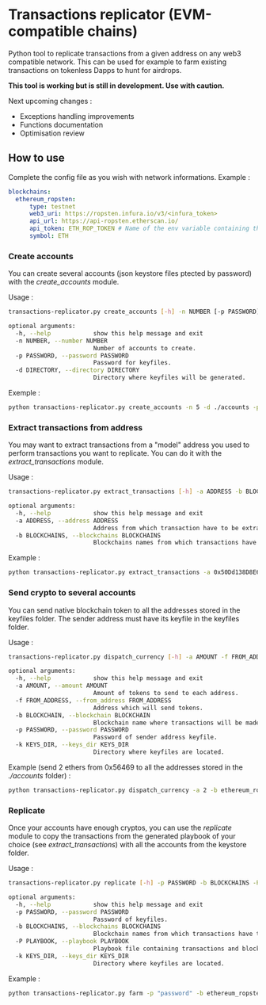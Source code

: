 # Transactions replicator (EVM-compatible chains)
Python tool to replicate transactions from a given address on any web3 compatible network. This can be used for example to farm 
existing transactions on tokenless Dapps to hunt for airdrops.

**This tool is working but is still in development. Use with caution.**

Next upcoming changes :
- Exceptions handling improvements
- Functions documentation
- Optimisation review

## How to use
Complete the config file as you wish with network informations. Example :
```yaml
blockchains:
  ethereum_ropsten:
      type: testnet
      web3_uri: https://ropsten.infura.io/v3/<infura_token>
      api_url: https://api-ropsten.etherscan.io/
      api_token: ETH_ROP_TOKEN # Name of the env variable containing the token
      symbol: ETH
```

### Create accounts
You can create several accounts (json keystore files ptected by password) with the *create_accounts* module.

Usage :
```bash
transactions-replicator.py create_accounts [-h] -n NUMBER [-p PASSWORD] [-d DIRECTORY]

optional arguments:
  -h, --help            show this help message and exit
  -n NUMBER, --number NUMBER
                        Number of accounts to create.
  -p PASSWORD, --password PASSWORD
                        Password for keyfiles.
  -d DIRECTORY, --directory DIRECTORY
                        Directory where keyfiles will be generated.
```


Exemple :
```bash
python transactions-replicator.py create_accounts -n 5 -d ./accounts -p 'password'
```

### Extract transactions from address
You may want to extract transactions from a "model" address you used to perform transactions you want to replicate.
You can do it with the *extract_transactions* module.

Usage :
````bash
transactions-replicator.py extract_transactions [-h] -a ADDRESS -b BLOCKCHAINS

optional arguments:
  -h, --help            show this help message and exit
  -a ADDRESS, --address ADDRESS
                        Address from which transaction have to be extracted.
  -b BLOCKCHAINS, --blockchains BLOCKCHAINS
                        Blockchains names from which transactions have to be extracted (see config file), separated by commas.

````


Example :
```bash
python transactions-replicator.py extract_transactions -a 0x50Dd138D8E6829C880BCf17BA78D701678608bE1 -b polygon_mainnet
```

### Send crypto to several accounts
You can send native blockchain token to all the addresses stored in the keyfiles folder.
The sender address must have its keyfile in the keyfiles folder.

Usage :
```bash
transactions-replicator.py dispatch_currency [-h] -a AMOUNT -f FROM_ADDRESS -b BLOCKCHAIN -p PASSWORD [-k KEYS_DIR]

optional arguments:
  -h, --help            show this help message and exit
  -a AMOUNT, --amount AMOUNT
                        Amount of tokens to send to each address.
  -f FROM_ADDRESS, --from_address FROM_ADDRESS
                        Address which will send tokens.
  -b BLOCKCHAIN, --blockchain BLOCKCHAIN
                        Blockchain name where transactions will be made (see config file).
  -p PASSWORD, --password PASSWORD
                        Password of sender address keyfile.
  -k KEYS_DIR, --keys_dir KEYS_DIR
                        Directory where keyfiles are located.
```

Example (send 2 ethers from 0x56469 to all the addresses stored in the *./accounts* folder) :
```bash
python transactions-replicator.py dispatch_currency -a 2 -b ethereum_ropsten -f 0x56469f4af31ad9d9401316a34b3b1a01cfb1b321 -p "password" -k ./accounts
```

### Replicate
Once your accounts have enough cryptos, you can use the *replicate* module to copy the transactions from the generated playbook of your choice (see *extract_transactions*) with all the accounts from the keystore folder.

Usage :
```bash
transactions-replicator.py replicate [-h] -p PASSWORD -b BLOCKCHAINS -P PLAYBOOK [-k KEYS_DIR]

optional arguments:
  -h, --help            show this help message and exit
  -p PASSWORD, --password PASSWORD
                        Password of keyfiles.
  -b BLOCKCHAINS, --blockchains BLOCKCHAINS
                        Blockchain names from which transactions have to be extracted (see config file), separated by commas.
  -P PLAYBOOK, --playbook PLAYBOOK
                        Playbook file containing transactions and blockchains (generated with extract_transactions function.
  -k KEYS_DIR, --keys_dir KEYS_DIR
                        Directory where keyfiles are located.
```

Example :
```bash
python transactions-replicator.py farm -p "password" -b ethereum_ropsten -P ./playbooks/playbook_0xd98A4e.yaml -f 0x56469f4af31ad9d9401316a34b3b1a01cfb1b321
```
